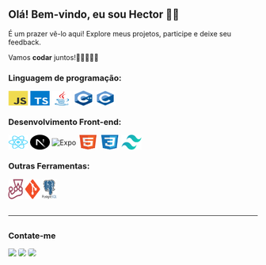## Olá! Bem-vindo, eu sou Hector 👋🏻

É um prazer vê-lo aqui! Explore meus projetos, participe e deixe seu feedback.

Vamos **codar** juntos!👊🏻👨🏻‍💻

<h3 align="left">Linguagem de programação:</h3>
<div style="display: inline_block">
  <img align="center" alt="Javascript" width="40" height="30" src="https://raw.githubusercontent.com/devicons/devicon/master/icons/javascript/javascript-original.svg">
  <img align="center" alt="Typescript" width="40" height="30" src="https://raw.githubusercontent.com/devicons/devicon/master/icons/typescript/typescript-original.svg">
  <img align="center" alt="Java" width="40" height="30" src="https://raw.githubusercontent.com/devicons/devicon/master/icons/java/java-original.svg">
  <img align="center" alt="Cpp" width="40" height="30" src="https://raw.githubusercontent.com/devicons/devicon/master/icons/cplusplus/cplusplus-original.svg">
  <img align="center" alt="C" width="40" height="30" src="https://raw.githubusercontent.com/devicons/devicon/master/icons/c/c-original.svg">
</div>

<h3 align="left">Desenvolvimento Front-end:</h3>
<div style="display: inline_block">
  <img align="center" alt="ReactJs" width="40" height="30" src="https://raw.githubusercontent.com/devicons/devicon/master/icons/react/react-original.svg">
  <img align="center" alt="NextJs" width="40" height="30" src="https://raw.githubusercontent.com/devicons/devicon/master/icons/nextjs/nextjs-original.svg">
  <img align="center" alt="Expo" width="40" height="30" src="https://icons-for-free.com/iff/png/512/Expo-1329545818230359497.png">
  <img align="center" alt="HTML-5" width="40" height="30" src="https://raw.githubusercontent.com/devicons/devicon/master/icons/html5/html5-original.svg">
  <img align="center" alt="CSS-3" width="40" height="30" src="https://raw.githubusercontent.com/devicons/devicon/master/icons/css3/css3-original.svg">
  <img align="center" alt="Tailwind" width="40" height="30" src="https://raw.githubusercontent.com/imgul/imgul/main/logos/Tailwind-CSS-Logo.webp">
</div>

<h3 align="left">Outras Ferramentas:</h3>
<div style="display: inline_block">
  <img alt="Jest" width="30" height="40" src="https://raw.githubusercontent.com/devicons/devicon/master/icons/jest/jest-plain.svg" >
  <img alt="Git" width="30" height="40" src="https://raw.githubusercontent.com/devicons/devicon/master/icons/git/git-original.svg" >
  <img alt="PostgreSQL" width="30" height="40" src="https://raw.githubusercontent.com/devicons/devicon/master/icons/postgresql/postgresql-original-wordmark.svg" >
</div>

<hr style=" margin: 30px 0;" />

<h3 align="left">Contate-me</h3>
<div style="display: inline_block">
  <a href="https://www.instagram.com/hectoroliveiira/" target="_blank"><img src="https://img.shields.io/badge/-Instagram-%23E4405F?style=for-the-badge&logo=instagram&logoColor=white" target="_blank" ></a> 
  <a href="mailto:hectorabreu.oliveira@outlook.com"><img style="border-radius: 4px;" src="https://img.shields.io/badge/Microsoft_Outlook-0078D4?style=for-the-badge&logo=microsoft-outlook&logoColor=white" target="_blank" /></a>
  <a href="https://www.linkedin.com/in/hector-oliveira-247249301/" target="_blank"><img style="border-radius: 4px;" src="https://img.shields.io/badge/-LinkedIn-%230077B5?style=for-the-badge&logo=linkedin&logoColor=white" target="_blank" ></a>
</div>
